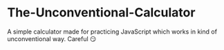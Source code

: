 # The-Unconventional-Calculator

A simple calculator made for practicing JavaScript which works in kind of unconventional way. Careful 😏
